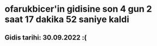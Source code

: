 # ofarukbicer'in gidisine son 4 gun 2 saat 17 dakika 52 saniye kaldi

## Gidis tarihi: 30.09.2022 :(